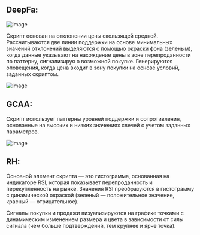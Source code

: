 
## DeepFa:

![image](https://github.com/user-attachments/assets/d0d6b2d3-199c-471c-881a-f5ca1b4dee77)


Скрипт основан на отклонении цены скользящей средней. Рассчитываются две линии поддержки на основе минимальных значений отклонений выделяются с помощью окраски фона (зеленым), когда данные указывают на нахождение цены в зоне перепроданности по паттерну, сигнализируя о возможной покупке. Генерируются оповещения, когда цена входит в зону покупки на основе условий, заданных скриптом.


![image](https://github.com/user-attachments/assets/3426ca49-e017-4a20-a088-75ea71b56405)


## GCAA:

Скрипт использует паттерны уровней поддержки и сопротивления, основанные на высоких и низких значениях свечей с учетом заданных параметров.


![image](https://github.com/user-attachments/assets/e311e903-88a2-40e7-899e-014a8e63dd7d)


## RH:

Основной элемент скрипта — это гистограмма, основанная на индикаторе RSI, которая показывает перепроданность и перекупленность на рынке. Значения RSI преобразуются в гистограмму с динамической окраской (зеленый — положительное значение, красный — отрицательное).

Сигналы покупки и продажи визуализируются на графике точками с динамическим изменением размера и цвета в зависимости от силы сигнала (чем больше подтверждений, тем крупнее и ярче точка).
